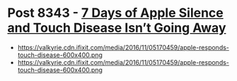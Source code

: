 # Post 8343 - [7 Days of Apple Silence and Touch Disease Isn’t Going Away](https://www.ifixit.com/News/8343/touch-disease-isnt-going-away)

- https://valkyrie.cdn.ifixit.com/media/2016/11/05170459/apple-responds-touch-disease-600x400.png
- https://valkyrie.cdn.ifixit.com/media/2016/11/05170459/apple-responds-touch-disease-600x400.png

